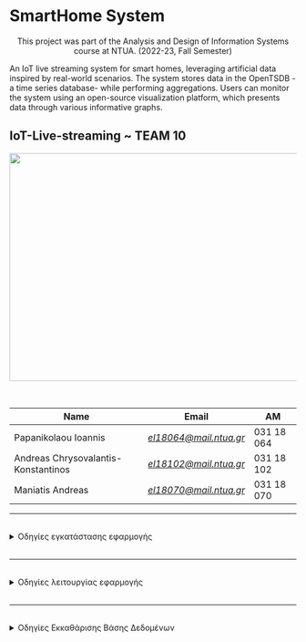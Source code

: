 # SmartHome System

<p align="center"> 	This project was part of the Analysis and Design of Information Systems course at NTUA. (2022-23, Fall Semester) <p>
An IoT live streaming system for smart homes, leveraging artificial data inspired by real-world scenarios. The system stores data in the OpenTSDB - a time series database- while performing aggregations. Users can monitor the system using an open-source visualization platform, which presents data through various informative graphs.

## IoT-Live-streaming ~ TEAM 10
<p align="center">
<img src="https://c0.wallpaperflare.com/preview/216/276/927/business-city-communication-connection.jpg" width="700" height="400">
</p>

<br>

<p align="center">

| Name                                | Εmail                  | AM         |
| ----------------------------------- | ---------------------- | ---------- |
| Papanikolaou Ioannis                | *el18064@mail.ntua.gr* | 031 18 064 |
| Andreas Chrysovalantis-Konstantinos | *el18102@mail.ntua.gr* | 031 18 102 |
| Maniatis Andreas                    | *el18070@mail.ntua.gr* | 031 18 070 |

</p>


---

<br> 
 <details><summary> Οδηγίες εγκατάστασης εφαρμογής </summary>
<p>

1. Εγκατέστησε το [Docker Desktop](https://www.docker.com/products/docker-desktop/)
2. Για να καταβάσεις όλα τα containers, τρέξε το αρχείο `./downloadAllDocker.sh` σε ένα terminal. Βεβαιώσου από το Docker Destrop έχουν κατέβει όλα τα απαραίτητα containers.
   Σε περίπτωση προβλήματος ακολούθησε τους παρακάτω συνδέσμους για εγκατάσταση: [RabbitMQ](https://www.rabbitmq.com/download.html), [Apache Flink](https://nightlies.apache.org/flink/flink-docs-release-1.16/docs/deploymentresource-providers/standalone/docker/), [OpenTSDB](https://hub.docker.com/r/petergrace/opentsdb-docker/), [Grafana](https://grafana.com/docs/grafana/latest/setup-grafana/installation/docker)

> Στο OpenTSDB container, Θα πρέπει να πειράξουμε μία παράμετρο (configuration) εσωτερικά, απαραίτητη για την αποθήκευση των δεδομένων μετέπειτα. Για αυτό το σκοπό, ανοίγουμε ένα terminal για το συγκεκριμένο container, και βρίσκουμε το αρχείο `opentsdb.conf`. To αρχείο βρίσκεται εσωτερικά του φακέλου `/usr/local/share/opentsdb/etc/opentsdb`. Ανοίγουμε το αρχείο *`(vi opentsdb.conf)`* και προσθέτουμε στο τέλος το εξής: `tsd.storage.fix_duplicates = true`. Τέλος κλείνουμε και αποθηκεύουμε το αρχείο *(:wq)* και επανεκκινούμε το container ώστε να ενημερωθεί το configuration. Με την ‘ενεργοποίηση’ αυτού του flag, επιλύονται πιθανά προβλήματα εγγραφής διπλότυπων τιμών, μιας και έτσι θα διατηρείται το πιο πρόσφατο σημείο δεδομένων.

3. Εγκατέστησε την [Java 11](https://www.oracle.com/java/technologies/javase/jdk11-archive-downloads.html) - _προσοχή με τα path_.
4. Εγκατέστησε την [Python](https://www.python.org/downloads/release/python-3108/).

5. Εγκατέστησε την [Maven Apach - 3.8.6](https://maven.apache.org/install.html) - **Αν χρειαστεί άλλαξε στις οδηγίες σε _.3.8.6_**

---

5. Κατέβασε τοπικά το repository: `git clone https://github.com/john-papani/IoT-Live-streaming.git`
6. Έπειτα `cd IoT-Live-streaming`.
7. Τρέξε το αρχείο `./installMvnFlink.sh`

</p>
</details>
<br>

---

<br>
<details><summary> Οδηγίες λειτουργίας εφαρμογής </summary>
<p>

Σε δύο terminal τρέχουμε ταυτόχρονα το java αρχείο [`all_aggregation.java`](https://github.com/john-papani/IoT-Live-streaming/blob/master/info-system-flink/src/main/java/com/infosystem/files/all_aggregation.java) και το python αρχείο [`send.py`](https://github.com/john-papani/IoT-Live-streaming/blob/master/send.py).<br>
Έπειτα, τα δεδομένουν έχουν επεξεργαστεί και αποθηκευτεί στην βάση δεδομένων. Άρα είμαστε σε θέση μέσω του Grafana να παρατηρήσουμε τα διαγραμμάτα και τους πίνακες.

</p>
</details>

<br>

---


<br>
<details><summary> Οδηγίες Εκκαθάρισης Βάσης Δεδομένων</summary>
<p>

Σε περίπτωση που επιθυμούμε να διαγράψουμε ολα τα δεδομένα από την βάση δεδομένων, ανοίγουμε το terminal εσωτερικά του docker, στο **opentsdb container** και τρέχουμε τις παρακάτω εντολές. Για περισσότερες οδηγίες πατήστε [ΕΔΩ](https://www.docker.com/blog/integrated-terminal-for-running-containers-extended-integration-with-containerd-and-more-in-docker-desktop-4-12/).
> **Προσοχή**: Οι παρακάτω εντολές οδηγούν στην οριστική διαγραφή των δεδομένων.

```sh
tsdb scan 2022/01/01 --delete  none th1
tsdb scan 2022/01/01 --delete  none th2
tsdb scan 2022/01/01 --delete  none hvac1
tsdb scan 2022/01/01 --delete  none hvac2
tsdb scan 2022/01/01 --delete  none miac1
tsdb scan 2022/01/01 --delete  none miac2
tsdb scan 2022/01/01 --delete  none etot
tsdb scan 2022/01/01 --delete  none mov1
tsdb scan 2022/01/01 --delete  none wtot
tsdb scan 2022/01/01 --delete  none w1

tsdb scan 2022/01/01 --delete  none avgTh1
tsdb scan 2022/01/01 --delete  none avgTh2
tsdb scan 2022/01/01 --delete  none sumHvac1
tsdb scan 2022/01/01 --delete  none sumHvac2
tsdb scan 2022/01/01 --delete  none sumMiac1
tsdb scan 2022/01/01 --delete  none sumMiac2
tsdb scan 2022/01/01 --delete  none maxEtot
tsdb scan 2022/01/01 --delete  none sumMov1
tsdb scan 2022/01/01 --delete  none sumW1

tsdb scan 2022/01/01 --delete  none diffMaxEtot
tsdb scan 2022/01/01 --delete  none diffMaxWtot
tsdb scan 2022/01/01 --delete  none aggDiffWto_DayW1
tsdb scan 2022/01/01 --delete  none aggDayEtot_Hvac_Miac

tsdb scan 2022/01/01 --delete  none twoDaysLateStreamW1
tsdb scan 2022/01/01 --delete  none tenDaysLateStreamW1
```
</p>
</details>

